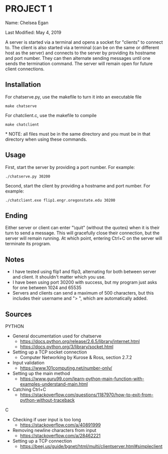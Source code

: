 # PROJECT 1
Name: Chelsea Egan

Last Modified: May 4, 2019

A server is started via a terminal and opens a socket for "clients" to connect to. The client is also started via a terminal (can be on the same or different host as the server) and connects to the server by providing its hostname and port number. They can then alternate sending messages until one sends the termination command. The server will remain open for future client connections.


## Installation
For chatserve.py, use the makefile to turn it into an executable file
```
make chatserve
```
For chatclient.c, use the makefile to compile
```
make chatclient
```
\* NOTE: all files must be in the same directory and you must be in that directory when using these commands.


## Usage
First, start the server by providing a port number. For example:
```
./chatserve.py 30200
```
Second, start the client by providing a hostname and port number. For example:
```
./chatclient.exe flip1.engr.oregonstate.edu 30200
```


## Ending
Either server or client can enter "\quit" (without the quotes) when it is their turn to send a message. This will gracefully close their connection, but the server will remain running. At which point, entering Ctrl+C on the server will terminate its program.


## Notes
- I have tested using flip1 and flip3, alternating for both between server and client. It shouldn't matter which you use.
- I have been using port 30200 with success, but my program just asks for one between 1024 and 65535
- Servers and clients can send a maximum of 500 characters, but this includes their username and "> ", which are automatically added.


## Sources
PYTHON
- General documentation used for chatserve
	- https://docs.python.org/release/2.6.5/library/internet.html
	- https://docs.python.org/3/library/socket.html
- Setting up a TCP socket connection
	- Computer Networking by Kurose & Ross, section 2.7.2
- Input validation
	- https://www.101computing.net/number-only/
- Setting up the main method
	- https://www.guru99.com/learn-python-main-function-with-examples-understand-main.html
- Catching Ctrl+C
	- https://stackoverflow.com/questions/1187970/how-to-exit-from-python-without-traceback

C
- Checking if user input is too long
	- https://stackoverflow.com/a/40891999
- Removing newline characters from input
	- https://stackoverflow.com/a/28462221
- Setting up a TCP connection
	- https://beej.us/guide/bgnet/html/multi/clientserver.html#simpleclient
